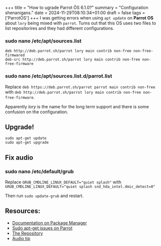 +++
title = "How to ugrade Parrot ÕS 6.1.0?"
summary = "Configuration shenanigans."
date = 2024-11-29T08:10:34+01:00
draft = false
tags = ['ParrotOS']
+++
I was getting errors when using `apt update` on **Parrot OS** about `lory`  being mixed with `parrot`.
Turns out that this OS uses two files to list repositorires and they had different configurations.

### sudo nano  /etc/apt/sources.list

```
deb http://deb.parrot.sh/parrot lory main contrib non-free non-free-firmwared
deb-src http://deb.parrot.sh/parrot lory main contrib non-free non-free-firmware
```

### sudo nano  /etc/apt/sources.list.d/parrot.list

Replace `deb https://deb.parrot.sh/parrot parrot main contrib non-free` with `deb http://deb.parrot.sh/parrot lory main contrib non-free non-free-firmware`.

Apparently *lory* is the name for the long term support and there is some confusion on the configuration.

## Upgrade!

```
sudo apt-get update
sudo apt-get upgrade
```

## Fix audio

### sudo nano /etc/default/grub

Replace `GRUB_CMDLINE_LINUX_DEFAULT="quiet splash"` with `GRUB_CMDLINE_LINUX_DEFAULT="quiet splash snd_hda_intel.dmic_detect=0"`

Then run `sudo update-grub` and restart.

## Resources:
- [Documentation on Package Manager](https://www.parrotsec.org/docs/configuration/parrot-software-management/#package-manager)
- [Sudo apt-get issues on Parrot](https://usercomp.com/news/1404006/parrot-os-5-2-sudo-apt-get-update-issue)
- [The Repository](https://deb.parrot.sh/parrot/dists/lory/)
- [Audio tip](https://unix.stackexchange.com/questions/619971/how-to-fix-no-audio-on-parrot-sec-4-10)
